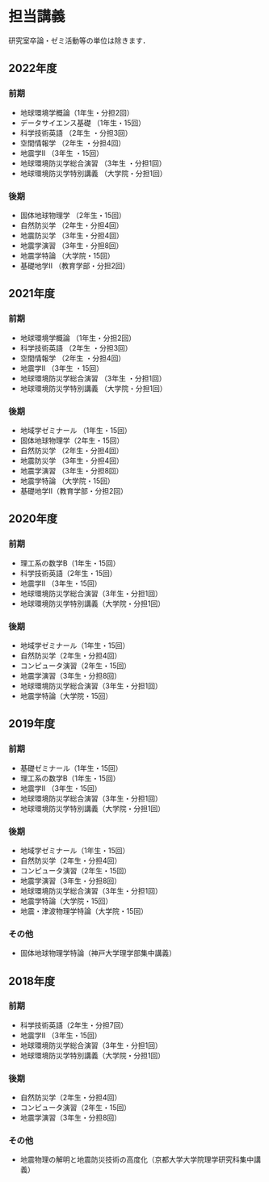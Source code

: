 # 担当講義

研究室卒論・ゼミ活動等の単位は除きます．

## 2022年度

### 前期

- 地球環境学概論（1年生・分担2回）
- データサイエンス基礎 （1年生・15回）
- 科学技術英語 （2年生 ・分担3回）
- 空間情報学 （2年生 ・分担4回）
- 地震学II （3年生 ・15回）
- 地球環境防災学総合演習 （3年生 ・分担1回）
- 地球環境防災学特別講義 （大学院・分担1回）

### 後期

- 固体地球物理学  （2年生・15回）
- 自然防災学  （2年生・分担4回）
- 地震防災学  （3年生・分担4回）
- 地震学演習   （3年生・分担8回）
- 地震学特論 （大学院・15回）
- 基礎地学II  （教育学部・分担2回）


## 2021年度

### 前期

- 地球環境学概論 （1年生・分担2回）
- 科学技術英語 （2年生 ・分担3回）
- 空間情報学 （2年生 ・分担4回）
- 地震学II  （3年生 ・15回）
- 地球環境防災学総合演習 （3年生 ・分担1回）
- 地球環境防災学特別講義 （大学院・分担1回）

### 後期
- 地域学ゼミナール  （1年生・15回）
- 固体地球物理学（2年生・15回）
- 自然防災学 （2年生・分担4回）
- 地震防災学 （3年生・分担4回）
- 地震学演習 （3年生・分担8回）
- 地震学特論 （大学院・15回）
- 基礎地学II（教育学部・分担2回）

## 2020年度

### 前期

- 理工系の数学B（1年生・15回）
- 科学技術英語（2年生・15回）  
- 地震学II （3年生・15回）
- 地球環境防災学総合演習（3年生・分担1回）
- 地球環境防災学特別講義（大学院・分担1回）

### 後期
- 地域学ゼミナール（1年生・15回）
- 自然防災学（2年生・分担4回）
- コンピュータ演習（2年生・15回）
- 地震学演習（3年生・分担8回）
- 地球環境防災学総合演習（3年生・分担1回）
- 地震学特論（大学院・15回）

## 2019年度

### 前期
- 基礎ゼミナール（1年生・15回）
- 理工系の数学B（1年生・15回）
- 地震学II （3年生・15回）
- 地球環境防災学総合演習（3年生・分担1回）
- 地球環境防災学特別講義（大学院・分担1回）

### 後期
- 地域学ゼミナール（1年生・15回）
- 自然防災学（2年生・分担4回）
- コンピュータ演習（2年生・15回）
- 地震学演習（3年生・分担8回）
- 地球環境防災学総合演習（3年生・分担1回）
- 地震学特論（大学院・15回）
- 地震・津波物理学特論（大学院・15回）

### その他
- 固体地球物理学特論（神戸大学理学部集中講義）

## 2018年度

### 前期
- 科学技術英語（2年生・分担7回）
- 地震学II （3年生・15回）
- 地球環境防災学総合演習（3年生・分担1回）
- 地球環境防災学特別講義（大学院・分担1回）
  
### 後期

- 自然防災学（2年生・分担4回）
- コンピュータ演習（2年生・15回）
- 地震学演習（3年生・分担8回）

### その他
- 地震物理の解明と地震防災技術の高度化（京都大学大学院理学研究科集中講義）